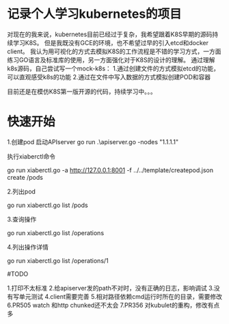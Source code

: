 # 记录个人学习kubernetes的项目

对现在的我来说，kubernetes目前已经过于复杂，我希望跟着K8S早期的源码持续学习K8S。
但是我既没有GCE的环境，也不希望过早的引入etcd和docker client。
我认为用可视化的方式去模拟K8S的工作流程是不错的学习方式，一方面练习GO语言及标准库的使用，另一方面强化对于K8S的设计的理解。
通过理解k8s源码，自己尝试写一个mock-k8s：
    1.通过创建文件的方式模拟etcd的功能，可以直观感受k8s的功能
    2.通过在文件中写入数据的方式模拟创建POD和容器


目前还是在模仿K8S第一版开源的代码，持续学习中。。。


# 快速开始

1.创建pod
启动APIserver
go run .\apiserver.go -nodes "1.1.1.1"

执行xiaberctl命令

go run xiaberctl.go -a http://127.0.0.1:8001 -f ../../template/createpod.json create /pods

2.列出pod  

go run xiaberctl.go list /pods

3.查询操作

go run xiaberctl.go list /operations

4.列出操作详情

go run xiaberctl.go list /operations/1


#TODO 

1.打印不太标准
2.给apiserver发的path不对时，没有正确的日志，影响调试
3.没有写单元测试
4.client需要完善
5.相对路径依赖cmd运行时所在的目录，需要修改
6.PR505 watch 和http chunked还不太会
7.PR356 对kubulet的重构，修改有点多